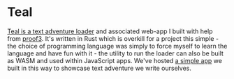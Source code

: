 # Teal

[Teal is a text adventure loader](https://github.com/Merctron/Teal) and associated web-app I built with help from [proof3](https://github.com/proof3). It's written in Rust which is overkill for a project this simple - the choice of programming language was simply to force myself to learn the language and have fun with it - the utility to run the loader can also be built as WASM and used within JavaScript apps. We've hosted [a simple app](https://proof3.github.io/Teal/) we built in this way to showcase text adventure we write ourselves.
